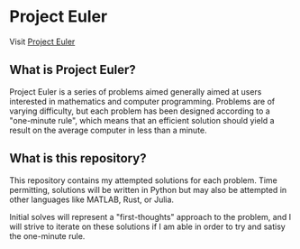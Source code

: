 # Project Euler
Visit [Project Euler](https://projecteuler.net/)

## What is Project Euler?
Project Euler is a series of problems aimed generally aimed at users interested in mathematics and computer programming. Problems are of varying difficulty, but each problem has been designed according to a "one-minute rule", which means that an efficient solution should yield a result on the average computer in less than a minute.

## What is this repository?
This repository contains my attempted solutions for each problem. Time permitting, solutions will be written in Python but may also be attempted in other languages like MATLAB, Rust, or Julia.

Initial solves will represent a "first-thoughts" approach to the problem, and I will strive to iterate on these solutions if I am able in order to try and satisy the one-minute rule.
